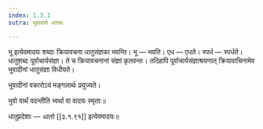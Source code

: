 ```yaml
---
index: 1.3.1
sutra: भूवादयो धातवः

---
```

भू इत्येवमादयः शब्दाः क्रियावचना धातुसंज्ञका भवन्ति। भू — भवति। एध — एधते। स्पर्ध — स्पर्धते। धातुशब्दः पूर्वाचार्यसंज्ञा। ते च क्रियावचनानां संज्ञां कृतवन्तः। तदिहापि पूर्वाचार्यसंज्ञाश्रयणात् क्रियावाचिनामेव भूवादीनां धातुसंज्ञा विधीयते।



भूवादीनां वकारोऽयं मङ्गलार्थः प्रयुज्यते।



भुवो वार्थं वदन्तीति भ्वर्था वा वादयः स्मृताः॥



धातुप्रदेशाः — _धातोः_ [[३.१.९१]] इत्येवमादयः॥
